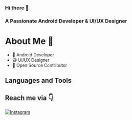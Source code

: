 ### Hi there 👋

### A Passionate Android Developer & UI/UX Designer


# About Me 👩

- 📱 Android Developer
- 😃 UI/UX Designer
- 📝 Open Source Contributor

## Languages and Tools



## Reach me via 👇
<p>
<a href="https://www.instagram.com/preetidhara/" rel="nofollow"><img src="https://camo.githubusercontent.com/ab5611598549a5126a97e5385bbd140c4fdba496/68747470733a2f2f696d672e736869656c64732e696f2f62616467652f496e7374616772616d2d677261792e7376673f7374796c653d666f722d7468652d6261646765266c6f676f3d696e7374616772616d" alt="Instagram" data-canonical-src="https://img.shields.io/badge/Instagram-gray.svg?style=for-the-badge&amp;logo=instagram" style="max-width:100%;"></a>
</p>
